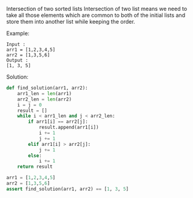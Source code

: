 Intersection of two sorted lists
Intersection of two list means we need to take all those elements which are common to both of the initial lists and store them into another list while keeping the order.

Example:
```
Input : 
arr1 = [1,2,3,4,5]
arr2 = [1,3,5,6]
Output :
[1, 3, 5]
```

Solution:
```python
def find_solution(arr1, arr2):
    arr1_len = len(arr1)
    arr2_len = len(arr2)
    i = j = 0
    result = []
    while i < arr1_len and j < arr2_len:
        if arr1[i] == arr2[j]:
            result.append(arr1[i])
            i += 1
            j += 1
        elif arr1[i] > arr2[j]:
            j += 1 
        else:
            i += 1
    return result

arr1 = [1,2,3,4,5]
arr2 = [1,3,5,6]
assert find_solution(arr1, arr2) == [1, 3, 5]
```